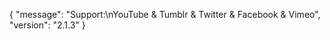 {
    "message": "Support:\nYouTube & Tumblr & Twitter & Facebook & Vimeo",
    "version": "2.1.3"
}